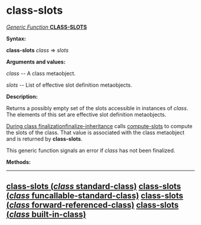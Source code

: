 class-slots
===========

[*Generic Function* **CLASS-SLOTS**]()

**Syntax:**

**class-slots** *class* => *slots*

**Arguments and values:**

*class* -- A class metaobject.

*slots* -- List of effective slot definition metaobjects.

**Description:**

Returns a possibly empty set of the slots accessible in instances of *class*. The elements of this set are effective slot definition metaobjects.

[During class finalization]()[finalize-inheritance](finalize-inheritance.md) calls [compute-slots](compute-slots.md) to compute the slots of the class. That value is associated with the class metaobject and is returned by **class-slots**.

This generic function signals an error if *class* has not been finalized.

**Methods:**

  ---------------------------------------------------------------------------------------------------
  [**class-slots** (*class* standard-class)](class-slots-standard-class.md)
  [**class-slots** (*class* funcallable-standard-class)](class-slots-funcallable-standard-class.md)
  [**class-slots** (*class* forward-referenced-class)](class-slots-forward-referenced-class.md)
  [**class-slots** (*class* built-in-class)](class-slots-built-in-class.md)
  ---------------------------------------------------------------------------------------------------


